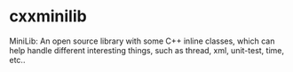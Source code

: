 # cxxminilib

MiniLib: An open source library with some C++ inline classes, which can help handle different interesting things, such as thread, xml, unit-test, time, etc..
